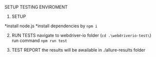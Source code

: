 SETUP TESTING ENVIROMENT


1. SETUP

*install node.js
*install dependencies by `npm i`

2. RUN TESTS
navigate to webdriver-io folder (`cd .\webdriverio-test\`)
run command `npm run test`

3. TEST REPORT
the results will be awailable in ./allure-results folder

